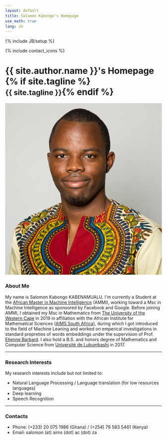 ```yaml
---
layout: default
title: Salomon Kabongo's Homepage
use_math: true
lang: zh
---
```

{% include JB/setup %}
<div class="page-header">
  <div class="pull-right">
    {% include contact_icons %}
  </div>
  <h1>
    {{ site.author.name }}'s Homepage
    {% if site.tagline %}<br/><small>{{ site.tagline }}</small>{% endif %}
  </h1>
</div>

![me](/img/main/salomon.jpg)

### About Me
My name is Salomon Kabongo KABENAMUALU. I'm currently a Student at the [African Master in Machine Intelligence](https://aimsammi.org/) (AMMI), working toward a Msc in Machine Intelligence as sponsored by Facebook and Google. Before joining AMMI, I obtained my Msc in Mathematics from [The University of the Western Cape](https://www.uwc.ac.za/) in 2019 in affiliation with the African Institute for Mathematical Sciences ([AIMS South Africa](https://aims.ac.za/)), during which I got introduced to the field of Machine Leaning and worked on emperical investigations in standard propreties of words embeddings under the supervision of Prof. [Etienne Barbard](http://news.nwu.ac.za/experts/etienne-barnard). I also hold a B.S. and honors degree of Mathematics and Computer Science from [Université de Lubumbashi](http://www.unilu.ac.cd/) in 2017.

---

### Research Interests
My research interests include but not limited to:
- Natural Language Processing / Language translation (for low resources languages)
- Deep learning
- Speech Recognition

---

### Contacts
- Phone: (+233) 20 075 1986 (Ghana) / (+254) 79 583 5461 (Kenya)
- Email: salomon (at) aims (dot) ac (dot) za
